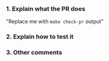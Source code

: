 <!--
Checklist:

  1. Make sure the PR fixes an issue, if that is the case, so issue can be closed.
  2. Flag your PR with at least one label "kind/xxx".
  3. Flag your PR with at least one label "area/xxx".
  4. Do not use "kind/feature" without explicitly adding a release feature.
  5. Add "milestone/v0.x.y" label if you want it in milestone 0.x.y.
  6. Make sure all tests pass before asking for review.
  7. Explicitly asking a maintainer for review might block you more time.
  8. Be mindful about rebases, try to provide them asap so merges can be done.

PS: DO NOT JUMP THE CHECKLIST. GO BACK AND READ, ALWAYS!
-->

### 1. Explain what the PR does

<!-- Best advice is to put copy & paste "make check-pr" PR Comment output -->

"Replace me with `make check-pr` output"

### 2. Explain how to test it

<!--
Maintainer will review the code, and test the fix/feature, how to run Tracker ?
Give a full command line example and what to look for.
-->

### 3. Other comments

<!--
Links? References? Anything pointing to more context about the change.
-->

